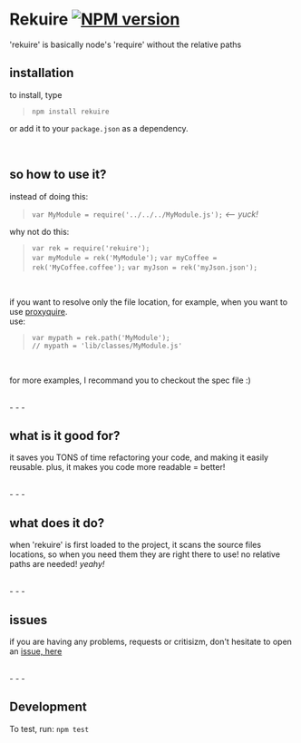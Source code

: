 Rekuire [![NPM version](https://badge.fury.io/js/rekuire.png)](http://badge.fury.io/js/rekuire)
=========
'rekuire' is basically node's 'require' without the relative paths

installation
-------------
to install, type
> ```npm install rekuire```

or add it to your ```package.json``` as a dependency.

<br/>

so how to use it?
-----------------
instead of doing this: <br/>
> ```var MyModule = require('../../../MyModule.js');``` *<-- yuck!*

why not do this:<br/>
> ```var rek = require('rekuire');```<br/>
> ```var myModule = rek('MyModule');```
> ```var myCoffee = rek('MyCoffee.coffee');```
> ```var myJson = rek('myJson.json');```

<br/>

if you want to resolve only the file location, for example, when you want to use [proxyquire][proxyquire].<br/>
use: <br/>
> ```var mypath = rek.path('MyModule');```<br/>
> ```// mypath = 'lib/classes/MyModule.js' ```

<br/>

for more examples, I recommand you to checkout the spec file :)

<br/>
- - - 
<br/> 

what is it good for?
--------------------
it saves you TONS of time refactoring your code, and making it easily reusable.
plus, it makes you code more readable = better!

<br/>
- - - 
<br/> 

what does it do?
----------------
when 'rekuire' is first loaded to the project, it scans the source files locations,
so when you need them they are right there to use!
no relative paths are needed! *yeahy!*

<br/>
- - - 
<br/>

issues
-------
if you are having any problems, requests or critisizm, don't hesitate to open an [issue, here][issue]

<br/>
- - - 
<br/> 



Development
-------------
To test, run: ```npm test```


[proxyquire]:https://github.com/thlorenz/proxyquire
[issue]:https://github.com/nadav-dav/rekuire/issues
